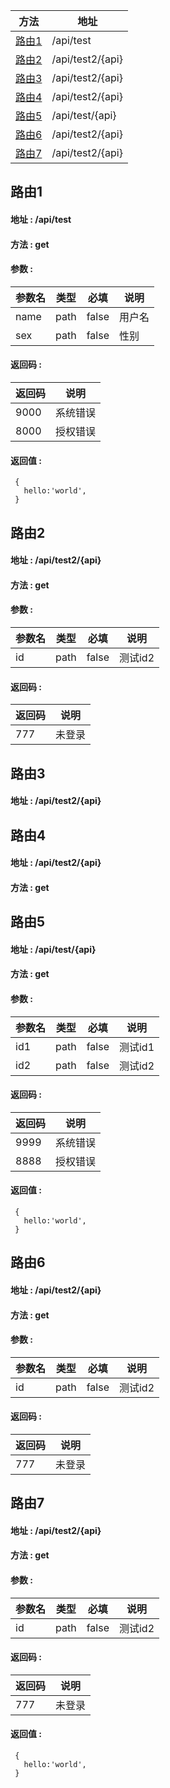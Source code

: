 
|方法|地址|
|------|------|
| [路由1](#路由1) | /api/test |
| [路由2](#路由2) | /api/test2/{api} |
| [路由3](#路由3) | /api/test2/{api} |
| [路由4](#路由4) | /api/test2/{api} |
| [路由5](#路由5) | /api/test/{api} |
| [路由6](#路由6) | /api/test2/{api} |
| [路由7](#路由7) | /api/test2/{api} |


## 路由1
#### 地址 : /api/test
#### 方法 : get
#### 参数 :

|参数名|类型|必填|说明|
|------|------|------|------|
| name | path | false | 用户名 | 
| sex | path | false | 性别 | 

#### 返回码 :

|返回码|说明|
|------|------|
| 9000 | 系统错误 | 
| 8000 | 授权错误 | 

#### 返回值 :
```
 {
   hello:'world',
 }
```


## 路由2
#### 地址 : /api/test2/{api}
#### 方法 : get
#### 参数 :

|参数名|类型|必填|说明|
|------|------|------|------|
| id | path | false | 测试id2 | 

#### 返回码 :

|返回码|说明|
|------|------|
| 777 | 未登录 | 


## 路由3
#### 地址 : /api/test2/{api}

## 路由4
#### 地址 : /api/test2/{api}
#### 方法 : get

## 路由5
#### 地址 : /api/test/{api}
#### 方法 : get
#### 参数 :

|参数名|类型|必填|说明|
|------|------|------|------|
| id1 | path | false | 测试id1 | 
| id2 | path | false | 测试id2 | 

#### 返回码 :

|返回码|说明|
|------|------|
| 9999 | 系统错误 | 
| 8888 | 授权错误 | 

#### 返回值 :
```
 {
   hello:'world',
 }
```


## 路由6
#### 地址 : /api/test2/{api}
#### 方法 : get
#### 参数 :

|参数名|类型|必填|说明|
|------|------|------|------|
| id | path | false | 测试id2 | 

#### 返回码 :

|返回码|说明|
|------|------|
| 777 | 未登录 | 


## 路由7
#### 地址 : /api/test2/{api}
#### 方法 : get
#### 参数 :

|参数名|类型|必填|说明|
|------|------|------|------|
| id | path | false | 测试id2 | 

#### 返回码 :

|返回码|说明|
|------|------|
| 777 | 未登录 | 

#### 返回值 :
```
 {
   hello:'world',
 }
```

